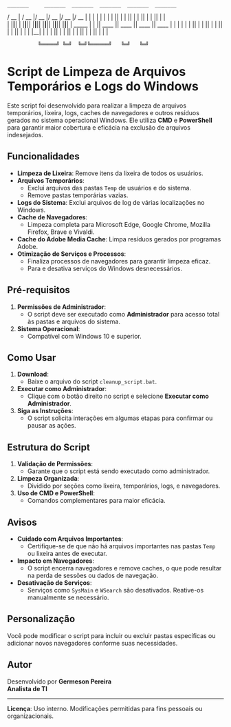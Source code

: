    _______     _______  _______  _______  _______  _______ 
   /  __   |   /  __   |/  __   |/  __   |/  __   |/  __   |
  |  |  |  |  |  |  |  ||  |  |  ||  |  |  ||  |  |  ||  |  |  
  |  |__|__|  |  |__|__||  |__|__||  |__|__||  |__|__||  |__|__|
  |  _____   |  |      ||   ____  ||   ____  ||   ____  ||   ____  |
  |  |   |    |  |      ||  |   |   ||  |   |   ||  |   |   ||  |   |   |
  |__|   |    |  |      ||  |   |   ||  |   |   ||  |   |   ||  |   |   |

              ╚═════╝ ╚═╝  ╚═╝╚══════╝   ╚═╝   ╚═╝     



# Script de Limpeza de Arquivos Temporários e Logs do Windows

Este script foi desenvolvido para realizar a limpeza de arquivos temporários, lixeira, logs, caches de navegadores e outros resíduos gerados no sistema operacional Windows. Ele utiliza **CMD** e **PowerShell** para garantir maior cobertura e eficácia na exclusão de arquivos indesejados.

## Funcionalidades

- **Limpeza de Lixeira**: Remove itens da lixeira de todos os usuários.
- **Arquivos Temporários**:
  - Exclui arquivos das pastas `Temp` de usuários e do sistema.
  - Remove pastas temporárias vazias.
- **Logs do Sistema**: Exclui arquivos de log de várias localizações no Windows.
- **Cache de Navegadores**:
  - Limpeza completa para Microsoft Edge, Google Chrome, Mozilla Firefox, Brave e Vivaldi.
- **Cache do Adobe Media Cache**: Limpa resíduos gerados por programas Adobe.
- **Otimização de Serviços e Processos**:
  - Finaliza processos de navegadores para garantir limpeza eficaz.
  - Para e desativa serviços do Windows desnecessários.

## Pré-requisitos

1. **Permissões de Administrador**:
   - O script deve ser executado como **Administrador** para acesso total às pastas e arquivos do sistema.
2. **Sistema Operacional**:
   - Compatível com Windows 10 e superior.

## Como Usar

1. **Download**:
   - Baixe o arquivo do script `cleanup_script.bat`.
2. **Executar como Administrador**:
   - Clique com o botão direito no script e selecione **Executar como Administrador**.
3. **Siga as Instruções**:
   - O script solicita interações em algumas etapas para confirmar ou pausar as ações.

## Estrutura do Script

1. **Validação de Permissões**:
   - Garante que o script está sendo executado como administrador.
2. **Limpeza Organizada**:
   - Dividido por seções como lixeira, temporários, logs, e navegadores.
3. **Uso de CMD e PowerShell**:
   - Comandos complementares para maior eficácia.

## Avisos

- **Cuidado com Arquivos Importantes**:
  - Certifique-se de que não há arquivos importantes nas pastas `Temp` ou lixeira antes de executar.
- **Impacto em Navegadores**:
  - O script encerra navegadores e remove caches, o que pode resultar na perda de sessões ou dados de navegação.
- **Desativação de Serviços**:
  - Serviços como `SysMain` e `WSearch` são desativados. Reative-os manualmente se necessário.

## Personalização

Você pode modificar o script para incluir ou excluir pastas específicas ou adicionar novos navegadores conforme suas necessidades.

## Autor

Desenvolvido por **Germeson Pereira**  
**Analista de TI**

---

**Licença**: Uso interno. Modificações permitidas para fins pessoais ou organizacionais.
